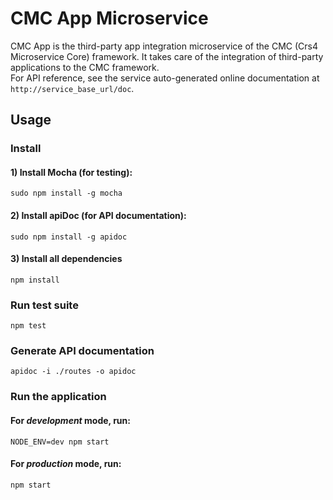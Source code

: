 # CMC App Microservice
CMC App is the third-party app integration microservice of the CMC (Crs4 Microservice Core) framework.
It takes care of the integration of third-party applications to the CMC framework. <br>
For API reference, see the service auto-generated online documentation at <code>http://service_base_url/doc</code>.

## Usage

### Install

#### 1) Install Mocha (for testing):

    sudo npm install -g mocha

#### 2) Install apiDoc (for API documentation):

    sudo npm install -g apidoc

#### 3) Install all dependencies
    
    npm install


### Run test suite

    npm test
    

### Generate API documentation

    apidoc -i ./routes -o apidoc
    

### Run the application

#### For *development* mode, run:

    NODE_ENV=dev npm start

#### For *production* mode, run:

    npm start